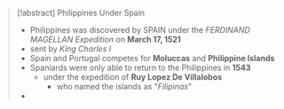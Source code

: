 > [!abstract] Philippines Under Spain
> - Philippines was discovered by SPAIN under the _FERDINAND MAGELLAN Expedition_ on __March 17, 1521__
> - sent by _King Charles I_
> - Spain and Portugal competes for __Moluccas__ and __Philippine Islands__
> - Spaniards were only able to return to the Philippines in __1543__
> 	- under the expedition of __Ruy Lopez De Villalobos__ 
> 		- who named the islands as "_Filipinas_"
> - 